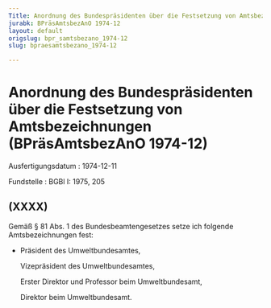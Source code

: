 ```yaml
---
Title: Anordnung des Bundespräsidenten über die Festsetzung von Amtsbezeichnungen
jurabk: BPräsAmtsbezAnO 1974-12
layout: default
origslug: bpr_samtsbezano_1974-12
slug: bpraesamtsbezano_1974-12

---
```


# Anordnung des Bundespräsidenten über die Festsetzung von Amtsbezeichnungen (BPräsAmtsbezAnO 1974-12)

Ausfertigungsdatum
:   1974-12-11

Fundstelle
:   BGBl I: 1975, 205



## (XXXX)

Gemäß § 81 Abs. 1 des Bundesbeamtengesetzes setze ich folgende
Amtsbezeichnungen fest:

*   Präsident des Umweltbundesamtes,

    Vizepräsident des Umweltbundesamtes,

    Erster Direktor und Professor beim Umweltbundesamt,

    Direktor beim Umweltbundesamt.




